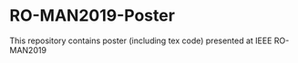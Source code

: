 # RO-MAN2019-Poster
This repository contains poster (including tex code) presented at IEEE RO-MAN2019
